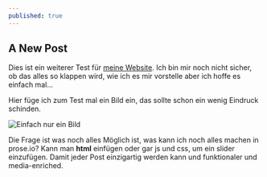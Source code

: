 ```yaml
---
published: true
---
```

## A New Post

Dies ist ein weiterer Test für [meine Website](google.com). Ich bin mir noch nicht sicher, ob das alles so klappen wird, wie ich es mir vorstelle aber ich hoffe es einfach mal...

Hier füge ich zum Test mal ein Bild ein, das sollte schon ein wenig Eindruck schinden.

![Einfach nur ein Bild]({{site.baseurl}}/_posts/Logo_Katze.png)

Die Frage ist was noch alles Möglich ist, was kann ich noch alles machen in prose.io?
Kann man **html** einfügen oder gar js und css, um ein slider einzufügen. Damit jeder Post einzigartig werden kann und funktionaler und media-enriched.

